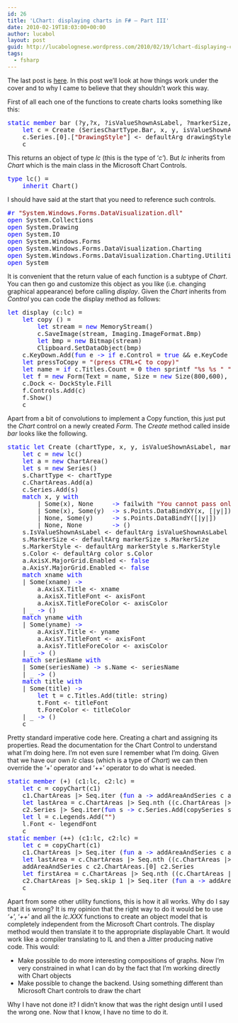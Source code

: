 ```yaml
---
id: 26
title: 'LChart: displaying charts in F# – Part III'
date: 2010-02-19T18:03:00+00:00
author: lucabol
layout: post
guid: http://lucabolognese.wordpress.com/2010/02/19/lchart-displaying-charts-in-f-part-iii/
tags:
  - fsharp
---
```

The last post is [here](/2010/02/17/lchart-displaying-charts-in-f-part-ii/). In this post we’ll look at how things work under the cover and to why I came to believe that they shouldn’t work this way.

First of all each one of the functions to create charts looks something like this:

<pre class="code"><span style="color:blue;">static member </span>bar (?y,?x, ?isValueShownAsLabel, ?markerSize, ?markerStyle, ?color, ?xname, ?yname, ?seriesName, ?title, ?drawingStyle) =
    <span style="color:blue;">let </span>c = Create (SeriesChartType.Bar, x, y, isValueShownAsLabel, markerSize, markerStyle, color, xname, yname, seriesName, title)
    c.Series.[0].[<span style="color:maroon;">"DrawingStyle"</span>] &lt;- defaultArg drawingStyle (c.Series.[0].[<span style="color:maroon;">"DrawingStyle"</span>])
    c</pre>

This returns an object of type _lc_ (this is the type of ‘_c’_). But _lc_ inherits from _Chart_ which is the main class in the Microsoft Chart Controls.

<pre class="code"><span style="color:blue;">type </span>lc() =
    <span style="color:blue;">inherit </span>Chart()</pre>

I should have said at the start that you need to reference such controls.

<pre class="code"><span style="color:blue;">#r </span><span style="color:maroon;">"System.Windows.Forms.DataVisualization.dll"
</span><span style="color:blue;">open </span>System.Collections
<span style="color:blue;">open </span>System.Drawing
<span style="color:blue;">open </span>System.IO
<span style="color:blue;">open </span>System.Windows.Forms
<span style="color:blue;">open </span>System.Windows.Forms.DataVisualization.Charting
<span style="color:blue;">open </span>System.Windows.Forms.DataVisualization.Charting.Utilities
<span style="color:blue;">open </span>System</pre>

It is convenient that the return value of each function is a subtype of _Chart_. You can then go and customize this object as you like (i.e. changing graphical appearance) before calling _display_. Given the _Chart_ inherits from _Control_ you can code the display method as follows:

<pre class="code"><span style="color:blue;">let </span>display (c:lc) =
    <span style="color:blue;">let </span>copy () =
        <span style="color:blue;">let </span>stream = <span style="color:blue;">new </span>MemoryStream()
        c.SaveImage(stream, Imaging.ImageFormat.Bmp)
        <span style="color:blue;">let </span>bmp = <span style="color:blue;">new </span>Bitmap(stream)
        Clipboard.SetDataObject(bmp)
    c.KeyDown.Add(<span style="color:blue;">fun </span>e <span style="color:blue;">-&gt; if </span>e.Control = <span style="color:blue;">true </span>&& e.KeyCode = Keys.C <span style="color:blue;">then </span>copy ())
    <span style="color:blue;">let </span>pressToCopy = <span style="color:maroon;">"(press CTRL+C to copy)"
    </span><span style="color:blue;">let </span>name = <span style="color:blue;">if </span>c.Titles.Count = 0 <span style="color:blue;">then </span>sprintf <span style="color:maroon;">"%s %s " "lc" </span>pressToCopy <span style="color:blue;">else </span>sprintf <span style="color:maroon;">"%s %s " </span>c.Titles.[0].Text  pressToCopy
    <span style="color:blue;">let </span>f = <span style="color:blue;">new </span>Form(Text = name, Size = <span style="color:blue;">new </span>Size(800,600), TopMost = <span style="color:blue;">true</span>)
    c.Dock &lt;- DockStyle.Fill
    f.Controls.Add(c)
    f.Show()
    c</pre>



Apart from a bit of convolutions to implement a Copy function, this just put the _Chart_ control on a newly created _Form_. The _Create_ method called inside _bar_ looks like the following.

<pre class="code"><span style="color:blue;">static let </span>Create (chartType, x, y, isValueShownAsLabel, markerSize, markerStyle, color, xname, yname, seriesName, title) =
    <span style="color:blue;">let </span>c = <span style="color:blue;">new </span>lc()
    <span style="color:blue;">let </span>a = <span style="color:blue;">new </span>ChartArea()
    <span style="color:blue;">let </span>s = <span style="color:blue;">new </span>Series()
    s.ChartType &lt;- chartType
    c.ChartAreas.Add(a)
    c.Series.Add(s)
    <span style="color:blue;">match </span>x, y <span style="color:blue;">with
        </span>| Some(x), None     <span style="color:blue;">-&gt; </span>failwith <span style="color:maroon;">"You cannot pass only x to a chart drawing function"
        </span>| Some(x), Some(y)  <span style="color:blue;">-&gt; </span>s.Points.DataBindXY(x, [|y|])
        | None, Some(y)     <span style="color:blue;">-&gt; </span>s.Points.DataBindY([|y|])
        | None, None        <span style="color:blue;">-&gt; </span>()
    s.IsValueShownAsLabel &lt;- defaultArg isValueShownAsLabel s.IsValueShownAsLabel
    s.MarkerSize &lt;- defaultArg markerSize s.MarkerSize
    s.MarkerStyle &lt;- defaultArg markerStyle s.MarkerStyle
    s.Color &lt;- defaultArg color s.Color
    a.AxisX.MajorGrid.Enabled &lt;- <span style="color:blue;">false
    </span>a.AxisY.MajorGrid.Enabled &lt;- <span style="color:blue;">false
    match </span>xname <span style="color:blue;">with
    </span>| Some(xname) <span style="color:blue;">-&gt;
        </span>a.AxisX.Title &lt;- xname
        a.AxisX.TitleFont &lt;- axisFont
        a.AxisX.TitleForeColor &lt;- axisColor
    | _ <span style="color:blue;">-&gt; </span>()
    <span style="color:blue;">match </span>yname <span style="color:blue;">with
    </span>| Some(yname) <span style="color:blue;">-&gt;
        </span>a.AxisY.Title &lt;- yname
        a.AxisY.TitleFont &lt;- axisFont
        a.AxisY.TitleForeColor &lt;- axisColor
    | _ <span style="color:blue;">-&gt; </span>()
    <span style="color:blue;">match </span>seriesName <span style="color:blue;">with
    </span>| Some(seriesName) <span style="color:blue;">-&gt; </span>s.Name &lt;- seriesName
    | _ <span style="color:blue;">-&gt; </span>()
    <span style="color:blue;">match </span>title <span style="color:blue;">with
    </span>| Some(title) <span style="color:blue;">-&gt;
        let </span>t = c.Titles.Add(title: string)
        t.Font &lt;- titleFont
        t.ForeColor &lt;- titleColor
    | _ <span style="color:blue;">-&gt; </span>()
    c</pre>

Pretty standard imperative code here. Creating a chart and assigning its properties. Read the documentation for the Chart Control to understand what I’m doing here. I’m not even sure I remember what I’m doing. Given that we have our own _lc_ class (which is a type of _Chart_) we can then override the ‘+’ operator and ‘++’ operator to do what is needed.

<pre class="code"><span style="color:blue;">static member </span>(+) (c1:lc, c2:lc) =
    <span style="color:blue;">let </span>c = copyChart(c1)
    c1.ChartAreas |&gt; Seq.iter (<span style="color:blue;">fun </span>a <span style="color:blue;">-&gt; </span>addAreaAndSeries c a c1.Series)
    <span style="color:blue;">let </span>lastArea = c.ChartAreas |&gt; Seq.nth ((c.ChartAreas |&gt; Seq.length) - 1)
    c2.Series |&gt; Seq.iter(<span style="color:blue;">fun </span>s <span style="color:blue;">-&gt; </span>c.Series.Add(copySeries s c lastArea.Name))
    <span style="color:blue;">let </span>l = c.Legends.Add(<span style="color:maroon;">""</span>)
    l.Font &lt;- legendFont
    c
<span style="color:blue;">static member </span>(++) (c1:lc, c2:lc) =
    <span style="color:blue;">let </span>c = copyChart(c1)
    c1.ChartAreas |&gt; Seq.iter (<span style="color:blue;">fun </span>a <span style="color:blue;">-&gt; </span>addAreaAndSeries c a c1.Series)
    <span style="color:blue;">let </span>lastArea = c.ChartAreas |&gt; Seq.nth ((c.ChartAreas |&gt; Seq.length) - 1)
    addAreaAndSeries c c2.ChartAreas.[0] c2.Series
    <span style="color:blue;">let </span>firstArea = c.ChartAreas |&gt; Seq.nth ((c.ChartAreas |&gt; Seq.length) - 1)
    c2.ChartAreas |&gt; Seq.skip 1 |&gt; Seq.iter (<span style="color:blue;">fun </span>a <span style="color:blue;">-&gt; </span>addAreaAndSeries c a c2.Series)
    c    </pre>

Apart from some other utility functions, this is how it all works. Why do I say that it is wrong? It is my opinion that the right way to do it would be to use _‘+_’, ‘_++_’ and all the _lc.XXX_ functions to create an object model that is completely independent from the Microsoft Chart controls. The display method would then translate it to the appropriate displayable Chart. It would work like a compiler translating to IL and then a Jitter producing native code. This would:

  * Make possible to do more interesting compositions of graphs. Now I’m very constrained in what I can do by the fact that I’m working directly with Chart objects
  * Make possible to change the backend. Using something different than Microsoft Chart controls to draw the chart

Why I have not done it? I didn’t know that was the right design until I used the wrong one. Now that I know, I have no time to do it.